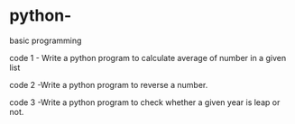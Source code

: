 # python-
basic programming

code 1 - Write a python program to calculate average of number in a given list

code 2 -Write a python program to reverse a number.

code 3 -Write a python program to check whether a given year is leap or not.
